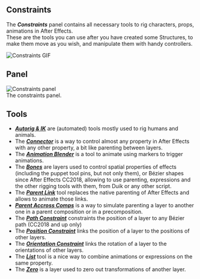 ## Constraints

The ***Constraints*** panel contains all necessary tools to rig characters, props, animations in After Effects.  
These are the tools you can use after you have created some Structures, to make them move as you wish, and manipulate them with handy controllers.

![Constraints GIF](https://rainboxprod.coop/rainbox/wp-content/uploads/Parent-link-ctrl-2.gif)

## Panel

![Constraints panel](https://raw.githubusercontent.com/Rainbox-dev/DuAEF_Duik/master/docs/media/wiki/screenshots/panels/constraints_all.png)  
The constraints panel.

## Tools

- ***[Autorig & IK](autorig.md)*** are (automated) tools mostly used to rig humans and animals.
- The ***[Connector](connector.md)*** is a way to control almost any property in After Effects with any other property, a bit like parenting between layers.
- The ***[Animation Blender](animation-blender-setup.md)*** is a tool to animate using markers to trigger animations.
- The [***Bones***](bones.md) are layers used to control spatial properties of effects (including the puppet tool pins, but not only them), or Bézier shapes since After Effects CC2018, allowing to use parenting, expressions and the other rigging tools with them, from Duik or any other script.
- The [***Parent Link***](parent-link.md) tool replaces the native parenting of After Effects and allows to animate those links.
- ***[Parent Accross Comps](parent-accross-compositions.md)*** is a way to simulate parenting a layer to another one in a parent composition or in a precomposition.
- The [***Path Constraint***](path-constraint.md) constraints the position of a layer to any Bézier path (CC2018 and up only)
- The [***Position Constraint***](position-constraint.md) links the position of a layer to the positions of other layers.
- The [***Orientation Constraint***](orientation-constraint.md) links the rotation of a layer to the orientations of other layers.
- The [***List***](duik-list.md) tool is a nice way to combine animations or expressions on the same property.
- The [***Zero***](zero.md) is a layer used to zero out transformations of another layer.
